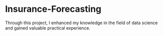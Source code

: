 # Insurance-Forecasting
Through this project, I enhanced my knowledge in the field of data science and gained valuable practical experience.
